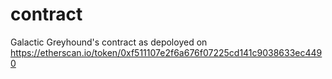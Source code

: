 # contract
Galactic Greyhound's contract as depoloyed on https://etherscan.io/token/0xf511107e2f6a676f07225cd141c9038633ec4490
